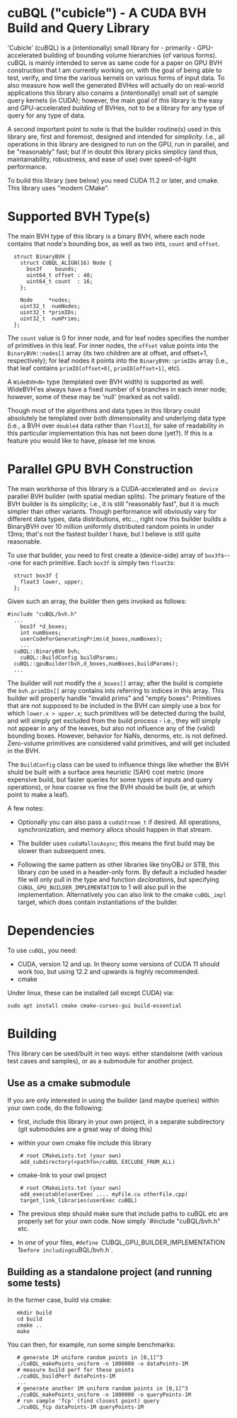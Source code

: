 # cuBQL ("cubicle") - A CUDA BVH Build and Query Library

'Cubicle' (cuBQL) is a (intentionally) small library for - primarily -
GPU-accelerated building of bounding volume hierarchies (of various
forms). cuBQL is mainly intended to serve as same code for a paper on
GPU BVH construction that I am currently working on, with the goal of
being able to test, verify, and time the various kernels on various
forms of input data. To also measure how well the generated BVHes will
actually do on real-world applications this library also conains a
(intentionally) small set of sample query kernels (in CUDA); however,
the main goal of _this_ library is the easy and GPU-accelerated
_building_ of BVHes, not to be a library for any type of query for any
type of data.

A second important point to note is that the builder routine(s) used
in this library are, first and foremost, designed and intended for
*simplicity*. I.e., all operations in this library are designed to run
on the GPU, run in parallel, and be "reasonably" fast; but if in doubt
this library picks simplicy (and thus, maintainability, robustness,
and ease of use) over speed-of-light performance.

To build this library (see below) you need CUDA 11.2 or later, and
cmake. This library uses "modern CMake".

# Supported BVH Type(s)

The main BVH type of this library is a binary BVH, where each node
contains that node's bounding box, as well as two ints, `count` and
`offset`.

```
  struct BinaryBVH {
    struct CUBQL_ALIGN(16) Node {
      box3f    bounds;
      uint64_t offset : 48;
      uint64_t count  : 16;
    };

    Node     *nodes;
    uint32_t  numNodes;
    uint32_t *primIDs;
    uint32_t  numPrims;
  };
```

The `count` value is 0 for inner node, and for leaf nodes
specifies the number of primitives in this leaf. For inner nodes, the
`offset` value points into the `BinaryBVH::nodes[]` array (its two
children are at offset, and offset+1, respectively); for leaf nodes it
points into the `BinaryBVH::primIDs` array (i.e., that leaf contains
`primID[offset+0]`, `primID[offset+1]`, etc).

A `WideBVH<N>` type (templated over BVH width) is supported as
well. WideBVH'es always have a fixed number of `N` branches in each
inner node; however, some of these may be 'null' (marked as not
valid).

Though most of the algorithms and data types in this library could
absolutely be templated over both dimensionality and underlying data
type (i.e., a BVH over `double4` data rather than `float3`), for sake
of readability in this particular implementation this has not been
done (yet?). If this is a feature you would like to have, please let
me know.

# Parallel GPU BVH Construction

The main workhorse of this library is a CUDA-accelerated and `on
device` parallel BVH builder (with spatial median splits). The primary
feature of the BVH builder is its simplicity; i.e., it is still
"reasonably fast", but it is much simpler than other variants. Though
performance will obviously vary for different data types, data
distributions, etc..., right now this builder builds a BinaryBVH over
10 million uniformly distributed random points in under 13ms; that's
not the fastest builder I have, but I believe is still quite
reasonable.

To use that builder, you need to first create a (device-side) array of
`box3f`s---one for each primitive. Each `box3f` is simply two `float3`s:

```
  struct box3f {
    float3 lower, upper;
  };

```
Given such an array, the builder then gets invoked as follows:

```
#include "cuBQL/bvh.h"
  ...
	box3f *d_boxes;
	int numBoxes;
	userCodeForGeneratingPrims(d_boxes,numBoxes);
	...
  cuBQL::BinaryBVH bvh;
	cuBQL::BuildConfig buildParams;
  cuBQL::gpuBuilder(bvh,d_boxes,numBoxes,buildParams);
  ...
```
The builder will not modify the `d_boxes[]` array; after the build
is complete the `bvh.primIDs[]` array contains ints referring to indices in this 
array. This builder will properly handle "invalid prims" and "empty boxes":
Primitives that are not supposed to be included in the BVH can simply
use a box for which `lower.x > upper.x`; such primitives will be
detected during the build, and will simply get excluded from the build
process - i.e., they will simply not appear in any of the leaves, but
also not influence any of the (valid) bounding boxes. However,
behavior for NaNs, denorms, etc. is not defined. Zero-volume
primitives are considered valid primitives, and will get included in
the BVH.

The `BuildConfig` class can be used to influence things like whether
the BVH shuld be built with a surface area heuristic (SAH) cost metric
(more expensive build, but faster queries for some types of inputs and
query operations), or how coarse vs fine the BVH should be built (ie,
at which point to make a leaf).

A few notes:

- Optionally you can also pass a `cudaStream_t` if desired. All
  operations, synchronization, and memory allocs should happen in that
  stream.

- The builder uses `cudaMallocAsync`; this means the first build may
  be slower than subsequent ones.

- Following the same pattern as other libraries like tinyOBJ or STB,
  this library *can* be used in a header-only form. By default a
  included header file will only pull in the type and function
  *declaration*s, but specifying `CUBQL_GPU_BUILDER_IMPLEMENTATION` to 1
  will also pull in the implementation. Alternatively you can also
  link to the cmake `cuBQL_impl` target, which does contain
  instantiations of the builder.

# Dependencies

To use `cuBQL`, you need:

- CUDA, version 12 and up. In theory some versions of CUDA 11 should work too, but 
  using 12.2 and upwards is highly recommended.
- cmake

Under linux, these can be installed (all except CUDA) via:

	sudo apt install cmake cmake-curses-gui build-essential

# Building

This library can be used/built in two ways: either standalone (with
various test cases and samples), or as a submodule for another
project.

## Use as a cmake submodule

If you are only interested in using the builder (and maybe queries)
within your own code, do the following:

- first, include this library in your own project, in a separate subdirectory
  (git submodules are a great way of doing this)
  
- within your own cmake file include this library

```
    # root CMakeLists.txt (your own)
    add_subdirectory(<pathTo>/cuBQL EXCLUDE_FROM_ALL)
```
- cmake-link to your owl project
```
    # root CMakeLists.txt (your own)
    add_executable(userExec .... myFile.cu otherFile.cpp)
	target_link_libraries(userExec cuBQL)
```
- The previous step should make sure that include paths to cuBQL etc are
  properly set for your own code. Now simply `#include "cuBQL/bvh.h" etc.
  
- In *one* of your files, `#define `CUBQL_GPU_BUILDER_IMPLEMENTATION
1` before including `cuBQL/bvh.h`.
  


## Building as a standalone project (and running some tests)

In the former case, build via cmake:

```
   mkdir build
   cd build
   cmake ..
   make
```
You can then, for example, run some simple benchmarks:

```
   # generate 1M uniform random points in [0,1]^3
   ./cuBQL_makePoints_uniform -n 1000000 -o dataPoints-1M
   # measure build perf for these points
   ./cuBQL_buildPerf dataPoints-1M
   ...
   # generate another 1M uniform random points in [0,1]^3
   ./cuBQL_makePoints_uniform -n 1000000 -o queryPoints-1M
   # run sample 'fcp' (find closest point) query
   ./cuBQL_fcp dataPoints-1M queryPoints-1M
```



